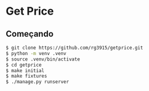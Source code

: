 # Get Price



## Começando


```bash
$ git clone https://github.com/rg3915/getprice.git
$ python -m venv .venv
$ source .venv/bin/activate
$ cd getprice
$ make initial
$ make fixtures
$ ./manage.py runserver
```





